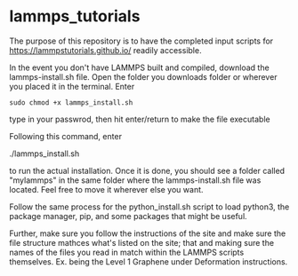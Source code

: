 # lammps_tutorials
The purpose of this repository is to have the completed input scripts for https://lammpstutorials.github.io/ readily accessible. 

In the event you don't have LAMMPS built and compiled, download the lammps-install.sh file. Open the folder you downloads folder or wherever you placed it in the terminal. Enter 

`sudo chmod +x lammps_install.sh`

type in your passwrod, then hit enter/return to make the file executable

Following this command, enter

./lammps_install.sh

to run the actual installation. Once it is done, you should see a folder called "mylammps" in the same folder where the lammps-install.sh file was located. Feel free to move it wherever else you want.

Follow the same process for the python_install.sh script to load python3, the package manager, pip, and some packages that might be useful.

Further, make sure you follow the instructions of the site and make sure the file structure mathces what's listed on the site; that and making sure the names of the files you read in match within the LAMMPS scripts themselves. Ex. being the Level 1 Graphene under Deformation instructions.
